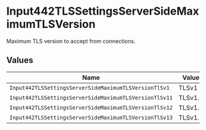 # Input442TLSSettingsServerSideMaximumTLSVersion

Maximum TLS version to accept from connections.


## Values

| Name                                                   | Value                                                  |
| ------------------------------------------------------ | ------------------------------------------------------ |
| `Input442TLSSettingsServerSideMaximumTLSVersionTlSv1`  | TLSv1                                                  |
| `Input442TLSSettingsServerSideMaximumTLSVersionTlSv11` | TLSv1.1                                                |
| `Input442TLSSettingsServerSideMaximumTLSVersionTlSv12` | TLSv1.2                                                |
| `Input442TLSSettingsServerSideMaximumTLSVersionTlSv13` | TLSv1.3                                                |